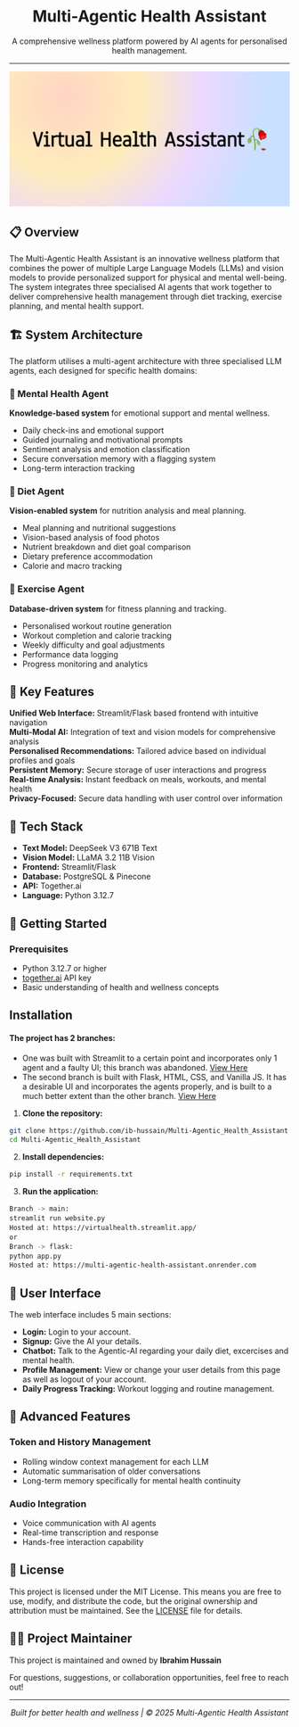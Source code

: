 <h1 align="center">Multi-Agentic Health Assistant</h1>
<p align="center">A comprehensive wellness platform powered by AI agents for personalised health management.</p>

<hr />
<p align="center">
  <img src="data/virtualhealth.png" alt="Virtual Health Assistant" >
</p>

## 📋 Overview

The Multi-Agentic Health Assistant is an innovative wellness platform that combines the power of multiple Large Language Models (LLMs) and vision models to provide personalized support for physical and mental well-being. The system integrates three specialised AI agents that work together to deliver comprehensive health management through diet tracking, exercise planning, and mental health support.

## 🏗️ System Architecture

The platform utilises a multi-agent architecture with three specialised LLM agents, each designed for specific health domains:

### 🧠 Mental Health Agent
**Knowledge-based system** for emotional support and mental wellness.

- Daily check-ins and emotional support
- Guided journaling and motivational prompts
- Sentiment analysis and emotion classification
- Secure conversation memory with a flagging system
- Long-term interaction tracking

### 🥗 Diet Agent
**Vision-enabled system** for nutrition analysis and meal planning.

- Meal planning and nutritional suggestions
- Vision-based analysis of food photos
- Nutrient breakdown and diet goal comparison
- Dietary preference accommodation
- Calorie and macro tracking

### 💪 Exercise Agent
**Database-driven system** for fitness planning and tracking.

- Personalised workout routine generation
- Workout completion and calorie tracking
- Weekly difficulty and goal adjustments
- Performance data logging
- Progress monitoring and analytics

## 🌟 Key Features

**Unified Web Interface:** Streamlit/Flask based frontend with intuitive navigation  
**Multi-Modal AI:** Integration of text and vision models for comprehensive analysis  
**Personalised Recommendations:** Tailored advice based on individual profiles and goals  
**Persistent Memory:** Secure storage of user interactions and progress  
**Real-time Analysis:** Instant feedback on meals, workouts, and mental health  
**Privacy-Focused:** Secure data handling with user control over information  

## 🔧 Tech Stack

- **Text Model:** DeepSeek V3 671B Text
- **Vision Model:** LLaMA 3.2 11B Vision
- **Frontend:** Streamlit/Flask
- **Database:** PostgreSQL & Pinecone
- **API:** Together.ai
- **Language:** Python 3.12.7

## 🚀 Getting Started

### Prerequisites

- Python 3.12.7 or higher
- [together.ai](https://www.together.ai/) API key 
- Basic understanding of health and wellness concepts

## Installation
#### The project has 2 branches:
- One was built with Streamlit to a certain point and incorporates only 1 agent and a faulty UI; this branch was abandoned. <a href="https://virtualhealth.streamlit.app/">View Here</a> <br>
- The second branch is built with Flask, HTML, CSS, and Vanilla JS. It has a desirable UI and incorporates the agents properly, and is built to a much better extent than the other branch. <a href="https://multi-agentic-health-assistant.onrender.com">View Here</a>

1. **Clone the repository:**
```bash
git clone https://github.com/ib-hussain/Multi-Agentic_Health_Assistant
cd Multi-Agentic_Health_Assistant
```

2. **Install dependencies:**
```bash
pip install -r requirements.txt
```

3. **Run the application:**
```bash
Branch -> main:
streamlit run website.py
Hosted at: https://virtualhealth.streamlit.app/
or
Branch -> flask:
python app.py
Hosted at: https://multi-agentic-health-assistant.onrender.com
```


## 📱 User Interface

The web interface includes 5 main sections:

- **Login:** Login to your account.
- **Signup:** Give the AI your details.
- **Chatbot:** Talk to the Agentic-AI regarding your daily diet, excercises and mental health.
- **Profile Management:** View or change your user details from this page as well as logout of your account.
- **Daily Progress Tracking:** Workout logging and routine management.

## 🔮 Advanced Features

### Token and History Management
- Rolling window context management for each LLM
- Automatic summarisation of older conversations
- Long-term memory specifically for mental health continuity

### Audio Integration
- Voice communication with AI agents
- Real-time transcription and response
- Hands-free interaction capability


## 📄 License

This project is licensed under the MIT License. This means you are free to use, modify, and distribute the code, but the original ownership and attribution must be maintained. See the [LICENSE](LICENSE) file for details.



## 👨‍💻 Project Maintainer

This project is maintained and owned by **Ibrahim Hussain**

For questions, suggestions, or collaboration opportunities, feel free to reach out!

---
<p align="center"><i>Built for better health and wellness | © 2025 Multi-Agentic Health Assistant</i></p>

